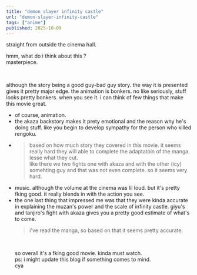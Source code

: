 ```yaml
---
title: "demon slayer infinity castle"
url: "demon-slayer-infinity-castle"
tags: ["anime"]
published: 2025-10-09
---
```


<div>
straight from outside the cinema hall.
<br/>

hmm, what do i think about this ?  <br/>
masterpiece.

<br>

although the story being a good guy-bad guy story. the way it is presented gives it pretty major edge.
the animation is bonkers. no like seriously, stuff looks pretty bonkers. when you see it. i can think of few things that make this movie great.

<ul class="pb-3">

<li>of course, animation.</li>
<li>the akaza backstory makes it prety emotional and the reason why he's doing stuff. like you begin to develop sympathy for the person who killed rengoku.<li/>
<blockquote>based on how much story they covered in this movie. it seems really hard they will able to complete the adaptatoin of the manga. lesse what they cut. <br/>
like there we two fights one with akaza and with the other (icy) somehting guy and that was not even complete. so it seems very hard. 
</blockquote>
<li>music. although the volume at the cinema was lil loud. but it's pretty fking good. it really blends in with the action you see.</li>
<li>the one last thing that impressed me was that they were kinda accurate in explaining the muzan's power and the scale of infinity castle. giyu's and tanjiro's fight with akaza gives you a pretty good estimate of what's to come.
<blockquote>
i've read the manga, so based on that it seems pretty accurate. 
</blockquote>
</li>
<br/>

so overall it's a fking good movie. kinda must watch. <br/>
ps: i might update this blog if something comes to mind. <br/>
cya
</ul>


</div>